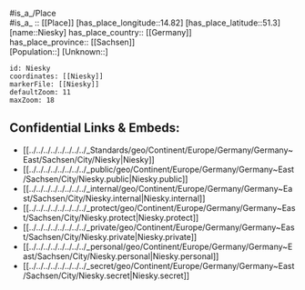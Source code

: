 ﻿---
location: [51.3,14.82] 
mapzoom: [7,12] 
mapmarker: city 
type: City
tags:
- geo/City


SpocWebEntityId: 32913
isDeleted: false
confidential: public

---
#is_a_/Place  
#is_a_ :: [[Place]] 
[has_place_longitude::14.82] 
[has_place_latitude::51.3] 
[name::Niesky] 
has_place_country:: [[Germany]]  
has_place_province:: [[Sachsen]]  
[Population::] 
[Unknown::] 


```leaflet
id: Niesky
coordinates: [[Niesky]] 
markerFile: [[Niesky]] 
defaultZoom: 11 
maxZoom: 18
```


## Confidential Links & Embeds: 
- [[../../../../../../../../_Standards/geo/Continent/Europe/Germany/Germany~East/Sachsen/City/Niesky|Niesky]] 
- [[../../../../../../../../_public/geo/Continent/Europe/Germany/Germany~East/Sachsen/City/Niesky.public|Niesky.public]] 
- [[../../../../../../../../_internal/geo/Continent/Europe/Germany/Germany~East/Sachsen/City/Niesky.internal|Niesky.internal]] 
- [[../../../../../../../../_protect/geo/Continent/Europe/Germany/Germany~East/Sachsen/City/Niesky.protect|Niesky.protect]] 
- [[../../../../../../../../_private/geo/Continent/Europe/Germany/Germany~East/Sachsen/City/Niesky.private|Niesky.private]] 
- [[../../../../../../../../_personal/geo/Continent/Europe/Germany/Germany~East/Sachsen/City/Niesky.personal|Niesky.personal]] 
- [[../../../../../../../../_secret/geo/Continent/Europe/Germany/Germany~East/Sachsen/City/Niesky.secret|Niesky.secret]] 

